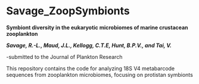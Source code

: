 # Savage_ZoopSymbionts

**Symbiont diversity in the eukaryotic microbiomes of marine crustacean zooplankton**

***Savage, R.-L., Maud, J.L., Kellogg, C.T.E, Hunt, B.P.V., and Tai, V.***

-submitted to the Journal of Plankton Research

This repository contains the code for analyzing 18S V4 metabarcode sequences from zooplankton microbiomes, focusing on protistan symbionts
